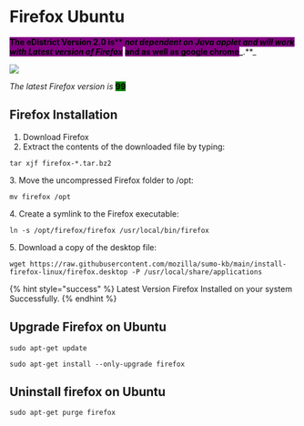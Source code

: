 # Firefox Ubuntu

<mark style="background-color:purple;">**The  eDistrict  Version 2.0 is**</mark><mark style="background-color:purple;">** **</mark>_<mark style="background-color:purple;">**not dependent on Java applet and will work with Latest version of Firefox**</mark>_<mark style="background-color:purple;">** **</mark><mark style="background-color:purple;">**and as well as google chrome**</mark>_<mark style="background-color:purple;">**.**</mark>_

![](https://www.mozilla.org/media/img/firefox/template/page-image-master.1b6efe3d5631.jpg)

_The latest Firefox  version  is_ <mark style="background-color:green;">**99**</mark>

## Firefox Installation

1. Download Firefox
2. Extract the contents of the downloaded file by typing:

```
tar xjf firefox-*.tar.bz2
```

3\. Move the uncompressed Firefox folder to /opt:

```
mv firefox /opt
```

4\. Create a symlink to the Firefox executable:

```
ln -s /opt/firefox/firefox /usr/local/bin/firefox
```

5\. Download a copy of the desktop file:

```
wget https://raw.githubusercontent.com/mozilla/sumo-kb/main/install-firefox-linux/firefox.desktop -P /usr/local/share/applications
```

{% hint style="success" %}
Latest Version Firefox Installed on your system Successfully.
{% endhint %}

## Upgrade Firefox on Ubuntu

```
sudo apt-get update
```

```
sudo apt-get install --only-upgrade firefox
```

## Uninstall firefox on Ubuntu

```
sudo apt-get purge firefox
```

